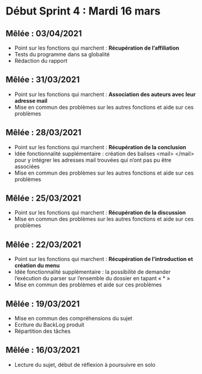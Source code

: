 # Début Sprint 4 : Mardi 16 mars


## Mêlée : 03/04/2021

*	Point sur les fonctions qui marchent : **Récupération de l’affiliation**
*	Tests du programme dans sa globalité
*	Rédaction du rapport

## Mêlée : 31/03/2021

*	Point sur les fonctions qui marchent : **Association des auteurs avec leur adresse mail**
*	Mise en commun des problèmes sur les autres fonctions et aide sur ces problèmes

## Mêlée : 28/03/2021

*	Point sur les fonctions qui marchent : **Récupération de la conclusion**
*	Idée fonctionnalité supplémentaire : création des balises \<mail> \</mail> pour y intégrer les adresses mail trouvées qui n’ont pas pu être associées
*	Mise en commun des problèmes sur les autres fonctions et aide sur ces problèmes

## Mêlée : 25/03/2021

*	Point sur les fonctions qui marchent : **Récupération de la discussion**
*	Mise en commun des problèmes sur les autres fonctions et aide sur ces problèmes

## Mêlée : 22/03/2021

*	Point sur les fonctions qui marchent : **Récupération de l’introduction et création du menu**
*	Idée fonctionnalité supplémentaire : la possibilité de demander l’exécution du parser sur l’ensemble du dossier en tapant « * »
*	Mise en commun des problèmes et aide sur ces problèmes

## Mêlée : 19/03/2021

*	Mise en commun des compréhensions du sujet
*	Ecriture du BackLog produit
*	Répartition des tâches

## Mêlée : 16/03/2021
* Lecture du sujet, début de réflexion à poursuivre en solo






